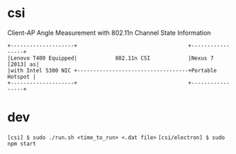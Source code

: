 # csi
Client-AP Angle Measurement with 802.11n Channel State Information

    +--------------------+                                   +-----------------+
    |Lenovo T400 Equipped|            802.11n CSI            |Nexus 7 [2013] as|
    |with Intel 5300 NIC +-----------------------------------+Portable Hotspot |
    +--------------------+                                   +-----------------+


# dev

`[csi] $ sudo ./run.sh <time_to_run> <.dat file>`
`[csi/electron] $ sudo npm start`
